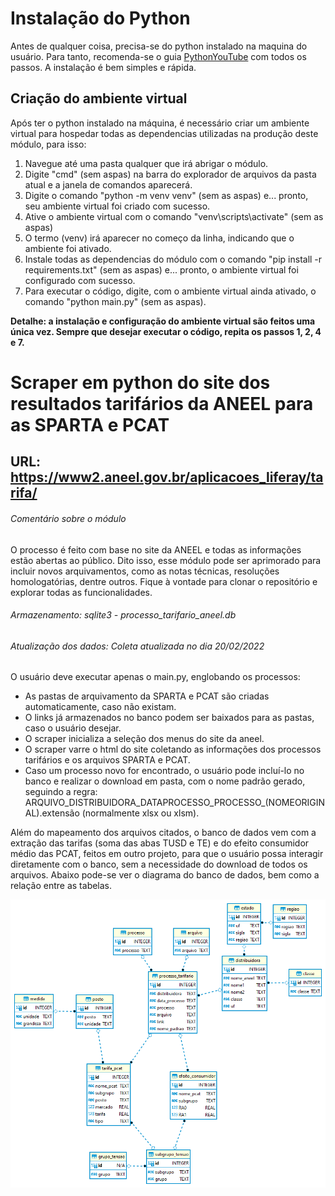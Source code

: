 # Instalação do Python
Antes de qualquer coisa, precisa-se do python instalado na maquina do usuário. Para tanto, recomenda-se o guia [PythonYouTube](https://www.youtube.com/watch?v=KeDLsBmi3JA) com todos os passos. A instalação é bem simples e rápida.

## Criação do ambiente virtual
Após ter o python instalado na máquina, é necessário criar um ambiente virtual para hospedar todas as dependencias utilizadas na produção deste módulo, para isso:
1. Navegue até uma pasta qualquer que irá abrigar o módulo.
2. Digite "cmd" (sem aspas) na barra do explorador de arquivos da pasta atual e a janela de comandos aparecerá.
3. Digite o comando "python -m venv venv" (sem as aspas) e... pronto, seu ambiente virtual foi criado com sucesso.
4. Ative o ambiente virtual com o comando "venv\scripts\activate" (sem as aspas)
5. O termo (venv) irá aparecer no começo da linha, indicando que o ambiente foi ativado.
6. Instale todas as dependencias do módulo com o comando "pip install -r requirements.txt" (sem as aspas) e... pronto, o ambiente virtual foi configurado com sucesso.
7. Para executar o código, digite, com o ambiente virtual ainda ativado, o comando "python main.py" (sem as aspas).

**Detalhe: a instalação e configuração do ambiente virtual são feitos uma única vez. Sempre que desejar executar o código, repita os passos 1, 2, 4 e 7.**

# Scraper em python do site dos resultados tarifários da ANEEL para as SPARTA e PCAT
## URL:  https://www2.aneel.gov.br/aplicacoes_liferay/tarifa/

###### Comentário sobre o módulo
O processo é feito com base no site da ANEEL e todas as informações estão abertas ao público. Dito isso, esse módulo pode ser aprimorado para incluir novos arquivamentos, como as notas técnicas, resoluções homologatórias, dentre outros. Fique à vontade para clonar o repositório e explorar todas as funcionalidades.
###### Armazenamento: sqlite3 - processo_tarifario_aneel.db
###### Atualização dos dados: Coleta atualizada no dia 20/02/2022

O usuário deve executar apenas o main.py, englobando os processos:
- As pastas de arquivamento da SPARTA e PCAT são criadas automaticamente, caso não existam.
- O links já armazenados no banco podem ser baixados para as pastas, caso o usuário desejar.
- O scraper inicializa a seleção dos menus do site da aneel.
- O scraper varre o html do site coletando as informações dos processos tarifários e os arquivos SPARTA e PCAT.
- Caso um processo novo for encontrado, o usuário pode incluí-lo no banco e realizar o download em pasta, com o nome padrão gerado, seguindo a regra: ARQUIVO_DISTRIBUIDORA_DATAPROCESSO_PROCESSO_(NOMEORIGINAL).extensão (normalmente xlsx ou xlsm).

Além do mapeamento dos arquivos citados, o banco de dados vem com a extração das tarifas (soma das abas TUSD e TE) e do efeito consumidor médio das PCAT, feitos em outro projeto, para que o usuário possa interagir diretamente com o banco, sem a necessidade do download de todos os arquivos. Abaixo pode-se ver o diagrama do banco de dados, bem como a relação entre as tabelas. <br/>
<p align="center">
  <img src="/db/diagrama_aneel.png" width="750">
</p>

